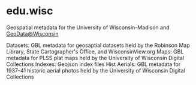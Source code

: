 # edu.wisc
Geospatial metadata for the University of Wisconsin-Madison and [GeoData@Wisconsin](https://geodata.wisc.edu/)

Datasets: GBL metadata for geosaptial datasets held by the Robinson Map Library, State Cartographer's Office, and WisconsinView.org
Maps: GBL metadata for PLSS plat maps held by the University of Wisconsin Digital Collections
Indexes: Geojson index files
Hist Aerials: GBL metadata for 1937-41 historic aerial photos held by the University of Wisconsin Digital Collections
